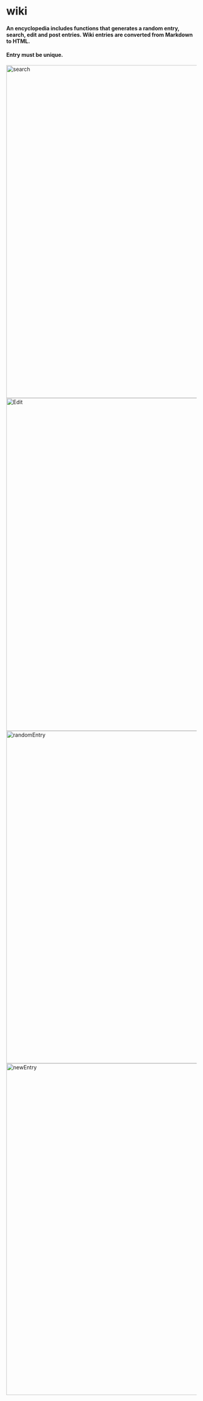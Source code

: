 # wiki
#### An encyclopedia includes functions that generates a random entry, search, edit and post entries. Wiki entries are converted from Markdown to HTML.
#### Entry must be unique.

<img width="880" alt="search" src="https://user-images.githubusercontent.com/101427135/225014645-9a5b5b38-ed96-489c-b991-c6f67ae2ab1d.png">
<img width="880" alt="Edit" src="https://user-images.githubusercontent.com/101427135/225014669-b5d1295b-c730-488e-9c7f-1f9de79167fc.png">
<img width="879" alt="randomEntry" src="https://user-images.githubusercontent.com/101427135/225014678-c249bf1d-bbb8-4f52-980a-55354575b611.png">
<img width="877" alt="newEntry" src="https://user-images.githubusercontent.com/101427135/225014694-e23ade28-ca04-4505-8d7a-13cc9afb29b9.png">
